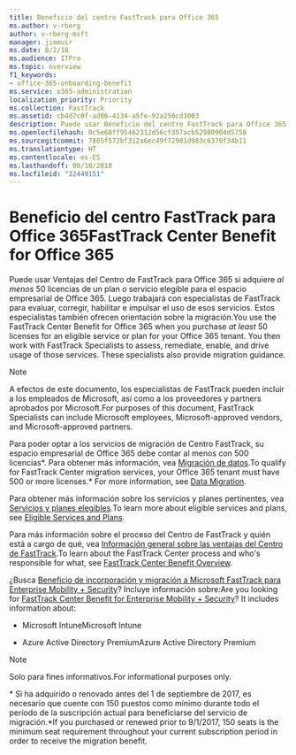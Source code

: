```yaml
---
title: Beneficio del centro FastTrack para Office 365
ms.author: v-rberg
author: v-rberg-msft
manager: jimmuir
ms.date: 8/2/18
ms.audience: ITPro
ms.topic: overview
f1_keywords:
- office-365-onboarding-benefit
ms.service: o365-administration
localization_priority: Priority
ms.collection: FastTrack
ms.assetid: cb4d7c0f-ad86-4134-a5fe-92a250cd3003
description: Puede usar Beneficio del centro FastTrack para Office 365 si adquiere al menos 50 licencias para un servicio elegible o un plan para el espacio empresarial de Office 365. A continuación, trabajará con especialistas de FastTrack para evaluar, corregir, habilitar e impulsar el uso de esos servicios. Estos especialistas también proporcionan orientación para la migración.
ms.openlocfilehash: 0c5e68ff95462312d56cf357acb52980904d5750
ms.sourcegitcommit: 7865f572bf312a6ec49f72981d983c6370f34b11
ms.translationtype: HT
ms.contentlocale: es-ES
ms.lasthandoff: 08/10/2018
ms.locfileid: "22449151"
---
```

# <a name="fasttrack-center-benefit-for-office-365"></a><span data-ttu-id="ea4f6-105">Beneficio del centro FastTrack para Office 365</span><span class="sxs-lookup"><span data-stu-id="ea4f6-105">FastTrack Center Benefit for Office 365</span></span>

<span data-ttu-id="ea4f6-p102">Puede usar Ventajas del Centro de FastTrack para Office 365 si adquiere *al menos* 50 licencias de un plan o servicio elegible para el espacio empresarial de Office 365. Luego trabajará con especialistas de FastTrack para evaluar, corregir, habilitar e impulsar el uso de esos servicios. Estos especialistas también ofrecen orientación sobre la migración.</span><span class="sxs-lookup"><span data-stu-id="ea4f6-p102">You use the FastTrack Center Benefit for Office 365 when you purchase  *at least*  50 licenses for an eligible service or plan for your Office 365 tenant. You then work with FastTrack Specialists to assess, remediate, enable, and drive usage of those services. These specialists also provide migration guidance.</span></span> 
  
> [!NOTE]
> <span data-ttu-id="ea4f6-109">A efectos de este documento, los especialistas de FastTrack pueden incluir a los empleados de Microsoft, así como a los proveedores y partners aprobados por Microsoft.</span><span class="sxs-lookup"><span data-stu-id="ea4f6-109">For purposes of this document, FastTrack Specialists can include Microsoft employees, Microsoft-approved vendors, and Microsoft-approved partners.</span></span> 
  
<span data-ttu-id="ea4f6-110">Para poder optar a los servicios de migración de Centro FastTrack, su espacio empresarial de Office 365 debe contar al menos con 500 licencias\*. Para obtener más información, vea [Migración de datos](data-migration.md).</span><span class="sxs-lookup"><span data-stu-id="ea4f6-110">To qualify for FastTrack Center migration services, your Office 365 tenant must have 500 or more licenses.\* For more information, see [Data Migration](data-migration.md).</span></span>
  
<span data-ttu-id="ea4f6-111">Para obtener más información sobre los servicios y planes pertinentes, vea [Servicios y planes elegibles](eligible-services-and-plans.md).</span><span class="sxs-lookup"><span data-stu-id="ea4f6-111">To learn more about eligible services and plans, see [Eligible Services and Plans](eligible-services-and-plans.md).</span></span>
  
<span data-ttu-id="ea4f6-112">Para más información sobre el proceso del Centro de FastTrack y quién está a cargo de qué, vea [Información general sobre las ventajas del Centro de FastTrack](fasttrack-benefit-overview.md).</span><span class="sxs-lookup"><span data-stu-id="ea4f6-112">To learn about the FastTrack Center process and who's responsible for what, see [FastTrack Center Benefit Overview](fasttrack-benefit-overview.md).</span></span>
  
<span data-ttu-id="ea4f6-p103">¿Busca [Beneficio de incorporación y migración a Microsoft FastTrack para Enterprise Mobility + Security](https://go.microsoft.com/fwlink/?linkid=2005312)? Incluye información sobre:</span><span class="sxs-lookup"><span data-stu-id="ea4f6-p103">Are you looking for [FastTrack Center Benefit for Enterprise Mobility + Security](https://go.microsoft.com/fwlink/?linkid=2005312)? It includes information about:</span></span>
  
- <span data-ttu-id="ea4f6-115">Microsoft Intune</span><span class="sxs-lookup"><span data-stu-id="ea4f6-115">Microsoft Intune</span></span>
    
- <span data-ttu-id="ea4f6-116">Azure Active Directory Premium</span><span class="sxs-lookup"><span data-stu-id="ea4f6-116">Azure Active Directory Premium</span></span> 
    
> [!NOTE]
> <span data-ttu-id="ea4f6-117">Solo para fines informativos.</span><span class="sxs-lookup"><span data-stu-id="ea4f6-117">For informational purposes only.</span></span> 
  
<span data-ttu-id="ea4f6-118">\* Si ha adquirido o renovado antes del 1 de septiembre de 2017, es necesario que cuente con 150 puestos como mínimo durante todo el período de la suscripción actual para beneficiarse del servicio de migración.</span><span class="sxs-lookup"><span data-stu-id="ea4f6-118">\*If you purchased or renewed prior to 9/1/2017, 150 seats is the minimum seat requirement throughout your current subscription period in order to receive the migration benefit.</span></span>
  

 